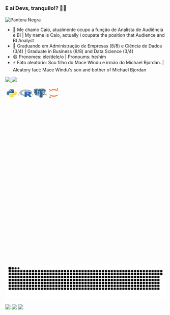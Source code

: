 ### E aí Devs, tranquilo!? 👾🎲
</div>
 <img align="center" alt="Pantera Negra" src=https://media.giphy.com/media/o6FWop1Gbuyly/giphy.gif>
</div>

- 🎲 Me chamo Caio, atualmente ocupo a função de Analista de Audiência e BI | My name is Caio, actually i ocupate the position that Audience and BI Analyst
- 📖 Graduando em Administração de Empresas (8/8) e Ciência de Dados (3/4)  | Graduate in Business (8/8) and Data Science (3/4) 
- 😄 Pronomes: ele/dele/o | Pronoums: he/him
- ⚡ Fato aleatório: Sou filho do Mace Windu e irmão do Michael Bjordan. | Aleatory fact: Mace Windu's son and bother of Michael Bjordan

<div>
  <a href="beacons.page/caionosdados">
  <img height="180em" src="https://github-readme-stats.vercel.app/api?username=caioeserpa&show_icons=true&theme=midnight-purple&include_all_commits=true&count_private=true"/>
  <img height="180em" src="https://github-readme-stats.vercel.app/api/top-langs/?username=caioeserpa&layout=compact&langs_count=7&theme=midnight-purple"/>
</div>
  
</div>
<div style="display: inline_block"><br>
  <img align="center" alt="Caio-Python" height="30" width="40" src="https://raw.githubusercontent.com/devicons/devicon/master/icons/python/python-original.svg">
  <img align="center" alt="Caio-R" height="30" width="40" src="https://raw.githubusercontent.com/devicons/devicon/master/icons/r/r-original.svg">
  <img align="center" alt="Caio-postgresql" height="30" width="40" src="https://raw.githubusercontent.com/devicons/devicon/master/icons/postgresql/postgresql-original.svg">
  <img align="center" alt="Caio-jupyter" height="30" width="40" src="https://raw.githubusercontent.com/devicons/devicon/master/icons/jupyter/jupyter-original.svg">
<svg viewBox="0 0 128 128">
</div>
  
 
  ![Snake animation](https://github.com/caioeserpa/caioeserpa/blob/output/github-contribution-grid-snake.svg)

</div>
</div>
  <a href="https://instagram.com/caionosdados" target="_blank"><img src="https://img.shields.io/badge/-Instagram-%23E4405F?style=for-the-badge&logo=instagram&logoColor=white" target="_blank"></a>
  <a href = "mailto:caionosdados@gmail.com"><img src="https://img.shields.io/badge/-Gmail-%23333?style=for-the-badge&logo=gmail&logoColor=white" target="_blank"></a>
  <a href="https://www.linkedin.com/in/caioeserpa" target="_blank"><img src="https://img.shields.io/badge/-LinkedIn-%230077B5?style=for-the-badge&logo=linkedin&logoColor=white" target="_blank"></a> 

 
</div>

